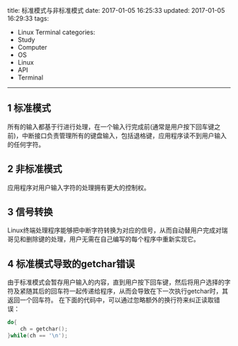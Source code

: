 title: 标准模式与非标准模式
date: 2017-01-05 16:25:33
updated: 2017-01-05 16:29:33
tags:
- Linux Terminal
categories:
- Study
- Computer
- OS
- Linux
- API
- Terminal
---
## 1 标准模式

所有的输入都基于行进行处理，在一个输入行完成前(通常是用户按下回车键之前)，中断接口负责管理所有的键盘输入，包括退格键，应用程序读不到用户输入的任何字符。

## 2 非标准模式

应用程序对用户输入字符的处理拥有更大的控制权。

## 3 信号转换

Linux终端处理程序能够把中断字符转换为对应的信号，从而自动替用户完成对瑞哥见和删除键的处理，用户无需在自己编写的每个程序中重新实现它。

## 4 标准模式导致的getchar错误

由于标准模式会暂存用户输入的内容，直到用户按下回车键，然后将用户选择的字符及紧随其后的回车符一起传递给程序，从而会导致在下一次执行getchar时，其返回一个回车符。
在下面的代码中，可以通过忽略额外的换行符来纠正读取错误：

```c
do{
    ch = getchar();
}while(ch == '\n');
```
